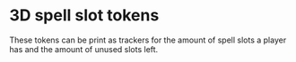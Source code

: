 # 3D spell slot tokens
These tokens can be print as trackers for the amount of spell slots a player has and the amount of unused slots left.
